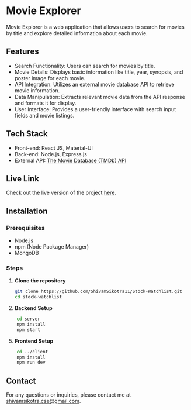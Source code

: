 # Movie Explorer

Movie Explorer is a web application that allows users to search for movies by title and explore detailed information about each movie.

## Features

- Search Functionality: Users can search for movies by title.
- Movie Details: Displays basic information like title, year, synopsis, and poster image for each movie.
- API Integration: Utilizes an external movie database API to retrieve movie information.
- Data Manipulation: Extracts relevant movie data from the API response and formats it for display.
- User Interface: Provides a user-friendly interface with search input fields and movie listings.

## Tech Stack

- Front-end: React JS, Material-UI
- Back-end: Node.js, Express.js
- External API: [The Movie Database (TMDb) API](https://www.themoviedb.org/documentation/api)


## Live Link

Check out the live version of the project [here](https://movie-explorer-webapp.netlify.app/).

## Installation

### Prerequisites

- Node.js
- npm (Node Package Manager)
- MongoDB

### Steps

1. **Clone the repository**  
    ```bash
    git clone https://github.com/ShivamSikotra11/Stock-Watchlist.git  
    cd stock-watchlist
    ```
    

2. **Backend Setup**   
```bash
    cd server  
    npm install
    npm start
```
5. **Frontend Setup**
```bash
    cd ../client  
    npm install   
    npm run dev
 ```   
    
## Contact

For any questions or inquiries, please contact me at [shivamsikotra.cse@gmail.com](shivamsikotra.cse@gmail.com).

 
